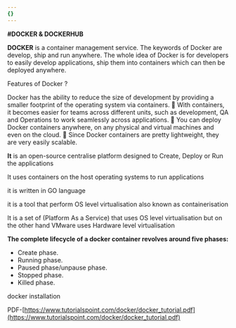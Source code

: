 ```yaml
---
{}
---
```

   
**#DOCKER & DOCKERHUB**   
   
**DOCKER** is a container management service. The keywords of Docker are develop, ship and run anywhere. The whole idea of Docker is for developers to easily develop applications, ship them into containers which can then be deployed anywhere.   
   
Features of Docker ?   
   
Docker has the ability to reduce the size of development by providing a smaller footprint of the operating system via containers.  With containers, it becomes easier for teams across different units, such as development, QA and Operations to work seamlessly across applications.  You can deploy Docker containers anywhere, on any physical and virtual machines and even on the cloud.  Since Docker containers are pretty lightweight, they are very easily scalable.   
   
**It** is an open-source centralise platform designed to Create, Deploy or Run the applications   
   
It uses containers on the host operating systems to run applications    
   
it is written in GO language   
   
it is a tool that perform OS level virtualisation also known as containerisation   
   
It is a set of (Platform As a Service) that uses OS level virtualisation but on the other hand VMware uses Hardware level virtualisation   
   
**The complete lifecycle of a docker container revolves around five phases:**   
   
-   Create phase.   
-   Running phase.   
-   Paused phase/unpause phase.   
-   Stopped phase.   
-   Killed phase.   
   
     
docker installation   
   
PDF-[https://www.tutorialspoint.com/docker/docker_tutorial.pdf](https://www.tutorialspoint.com/docker/docker_tutorial.pdf)